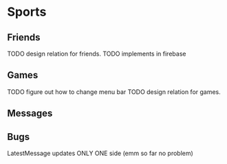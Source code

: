 # Sports

## Friends
TODO design relation for friends.
TODO implements in firebase

## Games
TODO figure out how to change menu bar
TODO design relation for games.

## Messages

## Bugs
LatestMessage updates ONLY ONE side (emm so far no problem)
